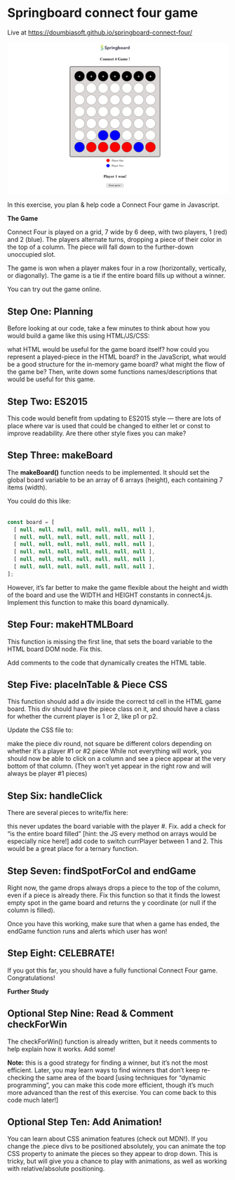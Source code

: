 # Springboard connect four game

Live at https://doumbiasoft.github.io/springboard-connect-four/


![alt image](https://github.com/doumbiasoft/springboard-connect-four/blob/main/images/connect_four_game.png)


In this exercise, you plan & help code a Connect Four game in Javascript.

**The Game**

Connect Four is played on a grid, 7 wide by 6 deep, with two players, 1 (red) and 2 (blue). The players alternate turns, dropping a piece of their color in the top of a column. The piece will fall down to the further-down unoccupied slot.

The game is won when a player makes four in a row (horizontally, vertically, or diagonally). The game is a tie if the entire board fills up without a winner.

You can try out the game online.

## Step One: Planning

Before looking at our code, take a few minutes to think about how you would build a game like this using HTML/JS/CSS:

what HTML would be useful for the game board itself?
how could you represent a played-piece in the HTML board?
in the JavaScript, what would be a good structure for the in-memory game board?
what might the flow of the game be?
Then, write down some functions names/descriptions that would be useful for this game.

## Step Two: ES2015

This code would benefit from updating to ES2015 style — there are lots of place where var is used that could be changed to either let or const to improve readability. Are there other style fixes you can make?

## Step Three: makeBoard

The **makeBoard()** function needs to be implemented. It should set the global board variable to be an array of 6 arrays (height), each containing 7 items (width).

You could do this like:

```JavaScript

const board = [
  [ null, null, null, null, null, null, null ],
  [ null, null, null, null, null, null, null ],
  [ null, null, null, null, null, null, null ],
  [ null, null, null, null, null, null, null ],
  [ null, null, null, null, null, null, null ],
  [ null, null, null, null, null, null, null ],
];

```

However, it’s far better to make the game flexible about the height and width of the board and use the WIDTH and HEIGHT constants in connect4.js. Implement this function to make this board dynamically.

## Step Four: makeHTMLBoard

This function is missing the first line, that sets the board variable to the HTML board DOM node. Fix this.

Add comments to the code that dynamically creates the HTML table.

## Step Five: placeInTable & Piece CSS

This function should add a div inside the correct td cell in the HTML game board. This div should have the piece class on it, and should have a class for whether the current player is 1 or 2, like p1 or p2.

Update the CSS file to:

make the piece div round, not square
be different colors depending on whether it’s a player #1 or #2 piece
While not everything will work, you should now be able to click on a column and see a piece appear at the very bottom of that column. (They won’t yet appear in the right row and will always be player #1 pieces)

## Step Six: handleClick

There are several pieces to write/fix here:

this never updates the board variable with the player #. Fix.
add a check for “is the entire board filled” [hint: the JS every method on arrays would be especially nice here!]
add code to switch currPlayer between 1 and 2. This would be a great place for a ternary function.

## Step Seven: findSpotForCol and endGame

Right now, the game drops always drops a piece to the top of the column, even if a piece is already there. Fix this function so that it finds the lowest empty spot in the game board and returns the y coordinate (or null if the column is filled).

Once you have this working, make sure that when a game has ended, the endGame function runs and alerts which user has won!

## Step Eight: CELEBRATE!

If you got this far, you should have a fully functional Connect Four game. Congratulations!

**Further Study**

## Optional Step Nine: Read & Comment checkForWin

The checkForWin() function is already written, but it needs comments to help explain how it works. Add some!

**Note:** this is a good strategy for finding a winner, but it’s not the most efficient. Later, you may learn ways to find winners that don’t keep re-checking the same area of the board [using techniques for “dynamic programming”, you can make this code more efficient, though it’s much more advanced than the rest of this exercise. You can come back to this code much later!]

## Optional Step Ten: Add Animation!

You can learn about CSS animation features (check out MDN!). If you change the .piece divs to be positioned absolutely, you can animate the top CSS property to animate the pieces so they appear to drop down. This is tricky, but will give you a chance to play with animations, as well as working with relative/absolute positioning.

